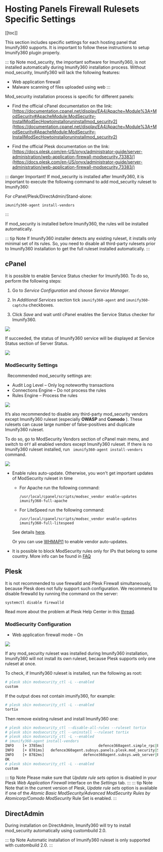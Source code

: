 # Hosting Panels Firewall Rulesets Specific Settings

[[toc]]

This section includes specific settings for each hosting panel that Imunify360 supports. It is important to follow these instructions to setup Imunify360 plugin properly.

::: tip Note
<span class="notranslate">mod_security</span>, the important software for Imunify360, is not installed automatically during Imunify360 installation process. Without <span class="notranslate">mod_security</span>, Imunify360 will lack the following features:

* Web application firewall
* Malware scanning of files uploaded using web
:::

<span class="notranslate">Mod_security</span> installation process is specific for different panels:

* Find the official cPanel documentation on the link: [https://documentation.cpanel.net/display/EA4/Apache+Module%3A+ModSecurity#ApacheModule:ModSecurity-InstallModSecHowtoinstalloruninstallmod_security2](https://documentation.cpanel.net/display/EA4/Apache+Module%3A+ModSecurity#ApacheModule:ModSecurity-InstallModSecHowtoinstalloruninstallmod_security2)

* Find the official Plesk documentation on the link: [https://docs.plesk.com/en-US/onyx/administrator-guide/server-administration/web-application-firewall-modsecurity.73383/](https://docs.plesk.com/en-US/onyx/administrator-guide/server-administration/web-application-firewall-modsecurity.73383/)

::: danger Important!
If <span class="notranslate">mod_security</span> is installed after Imunify360, it is important to execute the following command to add <span class="notranslate">mod_security</span> ruleset to Imunify360:

For cPanel/Plesk/DirectAdmin/Stand-alone:

<div class="notranslate">

```
imunify360-agent install-vendors
```
</div>

:::

If <span class="notranslate">mod_security</span> is installed before Imunify360, the rules will be installed automatically.

::: tip Note
If Imunify360 installer detects any existing ruleset, it installs only minimal set of its rules. So, you need to disable all third-party rulesets prior to Imunify360 installation to get the full ruleset installed automatically.
:::

## cPanel

It is possible to enable <span class="notranslate">Service Status</span> checker for Imunify360. To do so, perform the following steps:

1. Go to <span class="notranslate">_Service Configuration_</span> and choose <span class="notranslate">_Service Manager_</span>.

2. In <span class="notranslate">_Additional Services_</span> section tick <span class="notranslate">`imunify360-agent`</span> and <span class="notranslate">`imunify360-captcha`</span> checkboxes.

3. Click <span class="notranslate">_Save_</span> and wait until cPanel enables the <span class="notranslate">Service Status</span> checker for Imunify360.

![](/images/cpanel_set01_zoom83.png)

If succeeded, the status of Imunify360 service will be displayed at <span class="notranslate">Service Status</span> section of <span class="notranslate">Server Status</span>.

![](/images/cpanel_set02.jpg)

### ModSecurity Settings
 
Recommended <span class="notranslate">mod_security</span> settings are:
* <span class="notranslate">Audit Log Level – Only log noteworthy transactions</span>
* <span class="notranslate">Connections Engine – Do not process the rules</span>
* <span class="notranslate">Rules Engine – Process the rules</span>

![](/images/modsecuritysettings.png)

It’s also recommended to disable any third-party <span class="notranslate">mod_security</span> vendors except Imunify360 ruleset (especially **OWASP** and **Comodo** ). These rulesets can cause large number of false-positives and duplicate Imunify360 ruleset.

To do so, go to <span class="notranslate">ModSecurity Vendors</span> section of cPanel main menu, and switch to <span class="notranslate">`Off`</span> all enabled vendors except Imunify360 ruleset.
If there is no Imunify360 ruleset installed, run <span class="notranslate">` imunify360-agent install-vendors`</span> command.

![](/images/whmmodsecurityvendors_zoom70.png)

* Enable rules auto-update. Otherwise, you won't get important updates of ModSecurity ruleset in time
    * For Apache run the following command:
    
        <div class="notranslate">
 
        ```
        /usr/local/cpanel/scripts/modsec_vendor enable-updates imunify360-full-apache
        ```
        </div>
    * For LiteSpeed run the following command:
    
        <div class="notranslate">
 
        ```
        /usr/local/cpanel/scripts/modsec_vendor enable-updates imunify360-full-litespeed 
        ```
        </div>

    See details [here](https://documentation.cpanel.net/display/82Docs/ModSecurity+Vendors#ModSecurityVendors-Enableordisableupdates).

    Or you can use [WHMAPI1](https://documentation.cpanel.net/display/DD/WHM+API+1+Functions+-+modsec_enable_vendor_updates) to enable vendor auto-updates.

* It is possible to block ModSecurity rules only for IPs that belong to some country. More info can be found in [FAQ](/faq_and_known_issues/#_9-disabling-waf-rules-for-certain-countries)
  

## Plesk

It is not recommended to use firewalld and Plesk Firewall simultaneously, because Plesk does not fully support such configuration. We recommend to disable firewalld by running the command on the server:

<div class="notranslate">

```
systemctl disable firewalld
```

</div>

Read more about the problem at Plesk Help Center in this [thread](https://support.plesk.com/hc/en-us/articles/115000905285-Plesk-Firewall-and-firewalld).

### ModSecurity Configuration

* <span class="notranslate">Web application firewall mode – On</span>

![](/images/modsecurityconfigurationpleskonyx.png)

If any <span class="notranslate">mod_security</span> ruleset was installed during Imunify360 installation, Imunify360 will not install its own ruleset, because Plesk supports only one ruleset at once.

To check, if Imunify360 ruleset is installed, run the following as root:

<div class="notranslate">

``` bash
# plesk sbin modsecurity_ctl -L --enabled
custom
```

</div>

If the output does not contain imunify360, for example:

<div class="notranslate">

``` bash
# plesk sbin modsecurity_ctl -L --enabled
tortix
```

</div>

Then remove existing ruleset and install Imunify360 one:

<div class="notranslate">

``` bash
# plesk sbin modsecurity_ctl --disable-all-rules --ruleset tortix
# plesk sbin modsecurity_ctl --uninstall --ruleset tortix
# plesk sbin modsecurity_ctl -L --enabled
# imunify360-agent install-vendors
INFO    [+ 3785ms]                         defence360agent.simple_rpc|Executing ('install-vendors',), params: {}
INFO    [+ 8781ms]   defence360agent.subsys.panels.plesk.mod_security|Successfully installed vendor 'imunify360-full-apache'.
INFO    [+ 8782ms]                  defence360agent.subsys.web_server|Performing web_server graceful restart
OK
# plesk sbin modsecurity_ctl -L --enabled
custom
```

</div>

::: tip Note
Please make sure that <span class="notranslate">_Update rule sets_</span> option is disabled in your Plesk <span class="notranslate">_Web Application Firewall_</span> interface on the <span class="notranslate">_Settings_</span> tab.
:::
::: tip Note 
Note that in the current version of Plesk, <span class="notranslate">_Update rule sets_</span> option is available if one of the <span class="notranslate">_Atomic Basic ModSecurity/Advanced ModSecurity Rules by Atomicorp/Comodo ModSecurity_</span> Rule Set is enabled.
:::


## DirectAdmin


During installation on DirectAdmin, Imunify360 will try to install <span class="notranslate">mod_security</span> automatically using custombuild 2.0.

::: tip Note
Automatic installation of Imunify360 ruleset is only supported with custombuild 2.0.
:::


